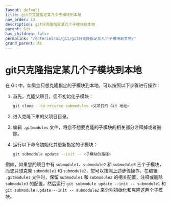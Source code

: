 ```yaml
---
layout: default
title: git只克隆指定某几个子模块到本地
nav_order: 13
description: git只克隆指定某几个子模块到本地
parent: Git
has_children: false
permalink: "/materiel/ai/git/git只克隆指定某几个子模块到本地/"
grand_parent: Ai
---
```


# git只克隆指定某几个子模块到本地

在 Git 中，如果您只想克隆指定的子模块到本地，可以按照以下步骤进行操作：

1. 首先，克隆父项目，但不初始化子模块：

   ```bash
   git clone --no-recurse-submodules <父项目的 Git 地址>
   ```

2. 进入克隆下来的父项目目录。

3. 编辑 `.gitmodules` 文件，将您不想要克隆的子模块的相关部分注释掉或者删除。

4. 运行以下命令初始化并更新指定的子模块：

   ```bash
   git submodule update --init -- <子模块的路径>
   ```

例如，如果您的项目中有 `submodule1`、`submodule2` 和 `submodule3` 三个子模块，而您只想克隆 `submodule1` 和 `submodule2`，您可以按照上述步骤操作，在编辑 `.gitmodules` 文件时，保留 `submodule1` 和 `submodule2` 的相关配置，注释或删除 `submodule3` 的配置，然后运行 `git submodule update --init -- submodule1` 和 `git submodule update --init -- submodule2` 来分别初始化和克隆这两个子模块。
